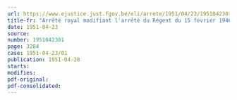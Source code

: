 ```yaml
---
url: https://www.ejustice.just.fgov.be/eli/arrete/1951/04/23/1951042301/justel
title-fr: "Arrêté royal modifiant l'arrêté du Régent du 15 février 1946, qui est relatif au tarif des frais et dépens en matière civile et commerciale, aux droits et débours des huissiers, aux allocations aux témoins, commissaires de police, bourgmestres et échevins, et aux salaires des gardiens de saisie"
date: 1951-04-23
source:
number: 1951042301
page: 3284
case: 1951-04-23/01
publication: 1951-04-28
starts:
modifies:
pdf-original:
pdf-consolidated:
---
```


